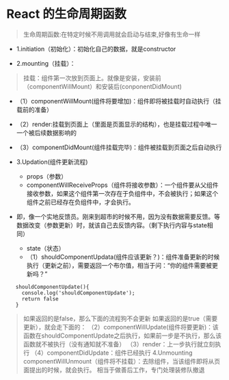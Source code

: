 # React 的生命周期函数
> 生命周期函数:在特定时候不用调用就会启动与结束,好像有生命一样

* 1.initiation（初始化）：初始化自己的数据，就是constructor

* 2.mounting（挂载）：
> 挂载：组件第一次放到页面上。就像是安装，安装前（componentWillMount）和安装后(conponentDidMount)
  * （1）componentWillMount(组件将要增加)：组件即将被挂载时自动执行（挂载前的准备）
  * （2）render:挂载到页面上（里面是页面显示的结构），也是挂载过程中唯一一个被后续数据影响的
  * （3）componentDidMount(组件挂载完毕)：组件被挂载到页面之后自动执行

* 3.Updation(组件更新流程)
  * props（参数）
   * componentWillReceiveProps（组件将接收参数）：一个组件要从父组件接收参数，如果这个组件第一次存在于负组件中，不会被执行；如果这个组件之前已经存在负组件中，才会执行。

* 即，像一个实地反馈员。刚来到超市的时候不用，因为没有数据需要反馈。等数据改变（参数更新）时，就该自己去反馈内容。（剩下执行内容与state相同）
  * state（状态）
   * （1）shouldComponentUpdata(组件应该更新？)：组件准备更新的时候执行（更新之前），需要返回一个布尔值，相当于问：“你的组件需要被更新吗？”
   
```
   shouldComponentUpdate(){
     console.log('shouldComponentUpdate');
     return false
   }
```
> 如果返回的是false，那么下面的流程狗不会更新
> 如果返回的是true（需要更新），就会走下面的：
（2）componentWillUpdate(组件将要更新)：该函数在shouldComponentUpdate之后执行，如果前一步是不执行，那么该函数就不被执行（没有通知就不准备）
（3）render：上一步执行就立刻执行
（4）componentDidUpdate：组件已经执行
4.Unmounting
componentWillUnmount（组件将不挂载）：去除组件，当该组件即将从页面提出的时候，就会执行。
相当于做善后工作，专门处理装修队撤退